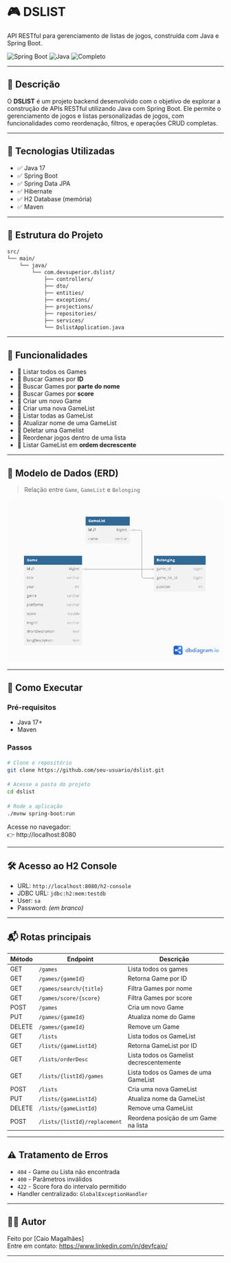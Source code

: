 # 🎮 DSLIST

API RESTful para gerenciamento de listas de jogos, construída com Java e Spring Boot.

![Spring Boot](https://img.shields.io/badge/SpringBoot-2.7.5-brightgreen)
![Java](https://img.shields.io/badge/Java-17-blue)
![Completo](https://img.shields.io/badge/Completo-brightgreen)

---

## 📌 Descrição

O **DSLIST** é um projeto backend desenvolvido com o objetivo de explorar a construção de APIs RESTful utilizando Java com Spring Boot. Ele permite o gerenciamento de jogos e listas personalizadas de jogos, com funcionalidades como reordenação, filtros, e operações CRUD completas.

---

## 🧪 Tecnologias Utilizadas

- ✅ Java 17  
- ✅ Spring Boot  
- ✅ Spring Data JPA  
- ✅ Hibernate  
- ✅ H2 Database (memória)  
- ✅ Maven

---

## 📁 Estrutura do Projeto

```
src/
└── main/
    └── java/
        └── com.devsuperior.dslist/
            ├── controllers/
            ├── dto/
            ├── entities/
            ├── exceptions/
            ├── projections/
            ├── repositories/
            ├── services/
            └── DslistApplication.java
```

---

## 🔧 Funcionalidades

- 🔹 Listar todos os Games
- 🔹 Buscar Games por **ID**
- 🔹 Buscar Games por **parte do nome**
- 🔹 Buscar Games por **score**
- 🔹 Criar um novo Game
- 🔹 Criar uma nova GameList
- 🔹 Listar todas as GameList
- 🔹 Atualizar nome de uma GameList
- 🔹 Deletar uma Gamelist
- 🔹 Reordenar jogos dentro de uma lista
- 🔹 Listar GameList em **ordem decrescente**

---

## 🧩 Modelo de Dados (ERD)

> Relação entre `Game`, `GameList` e `Belonging`

![Diagrama ERD](./Untitled.png)

---

## 🚀 Como Executar

### Pré-requisitos

- Java 17+
- Maven

### Passos

```bash
# Clone o repositório
git clone https://github.com/seu-usuario/dslist.git

# Acesse a pasta do projeto
cd dslist

# Rode a aplicação
./mvnw spring-boot:run
```

Acesse no navegador:  
👉 http://localhost:8080

---

## 🛠 Acesso ao H2 Console

- URL: `http://localhost:8080/h2-console`
- JDBC URL: `jdbc:h2:mem:testdb`
- User: `sa`
- Password: *(em branco)*

---

## 📬 Rotas principais

| Método | Endpoint                     | Descrição                                  |
|--------|------------------------------|--------------------------------------------|
| GET    | `/games`                     | Lista todos os games                       |
| GET    | `/games/{gameId}`            | Retorna Game por ID                        |
| GET    | `/games/search/{title}`      | Filtra Games por nome                      |
| GET    | `/games/score/{score}`       | Filtra Games por score                     |
| POST   | `/games`                     | Cria um novo Game                          |
| PUT    | `/games/{gameId}`            | Atualiza nome do Game                      |
| DELETE | `/games/{gameId}`            | Remove um Game                             |
| GET    | `/lists`                     | Lista todos os GameList                    |
| GET    | `/lists/{gameListId}`        | Retorna GameList por ID                    |
| GET    | `/lists/orderDesc`           | Lista todos os Gamelist decrescentemente  |
| GET    | `/lists/{listId}/games`      | Lista todos os Games de uma GameList       |
| POST   | `/lists`                     | Cria uma nova GameList                     |
| PUT    | `/lists/{gameListId}`        | Atualiza nome da GameList                  |
| DELETE | `/lists/{gameListId}`        | Remove uma GameList                        |
| POST   | `/lists/{listId}/replacement`| Reordena posição de um Game na lista       |

---

## ⚠️ Tratamento de Erros

- `404` - Game ou Lista não encontrada
- `400` - Parâmetros inválidos
- `422` - Score fora do intervalo permitido
- Handler centralizado: `GlobalExceptionHandler`

---

## 👨‍💻 Autor

Feito por [Caio Magalhães]  
Entre em contato: https://www.linkedin.com/in/devfcaio/

---
